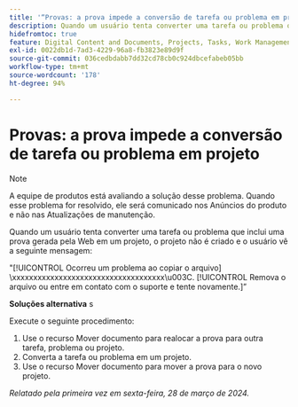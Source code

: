 ```yaml
---
title: '“Provas: a prova impede a conversão de tarefa ou problema em projeto”'
description: Quando um usuário tenta converter uma tarefa ou problema que inclui uma prova gerada pela Web em um projeto, o projeto não é criado e o usuário vê uma mensagem. Uma solução alternativa está disponível.
hidefromtoc: true
feature: Digital Content and Documents, Projects, Tasks, Work Management
exl-id: 0022db1d-7ad3-4229-96a8-fb3823e89d9f
source-git-commit: 036cedbdabb7dd32cd78cb0c924dbcefabeb05bb
workflow-type: tm+mt
source-wordcount: '178'
ht-degree: 94%

---
```


# Provas: a prova impede a conversão de tarefa ou problema em projeto

>[!NOTE]
>
>A equipe de produtos está avaliando a solução desse problema. Quando esse problema for resolvido, ele será comunicado nos Anúncios do produto e não nas Atualizações de manutenção.

Quando um usuário tenta converter uma tarefa ou problema que inclui uma prova gerada pela Web em um projeto, o projeto não é criado e o usuário vê a seguinte mensagem:

&quot;[!UICONTROL Ocorreu um problema ao copiar o arquivo] \xxxxxxxxxxxxxxxxxxxxxxxxxxxxxxxxxxxx\u003C\. [!UICONTROL Remova o arquivo ou entre em contato com o suporte e tente novamente.]”

**Soluções alternativa** s

Execute o seguinte procedimento:

1. Use o recurso Mover documento para realocar a prova para outra tarefa, problema ou projeto.
2. Converta a tarefa ou problema em um projeto.
3. Use o recurso Mover documento para mover a prova para o novo projeto.

_Relatado pela primeira vez em sexta-feira, 28 de março de 2024._

